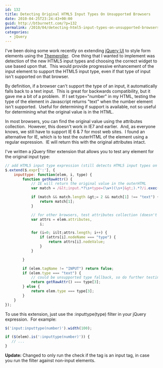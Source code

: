 ```yaml
---
id: 132
title: Detecting Original HTML5 Input Types On Unsupported Browsers
date: 2010-04-25T23:24:43+00:00
guid: http://btburnett.com/?p=132
permalink: /2010/04/detecting-html5-input-types-on-unsupported-browsers.html
categories:
  - jQuery
---
```

I've been doing some work recently on extending [jQuery UI](http://jqueryui.com/) to style form elements using the [Themeroller](http://jqueryui.com/themeroller/).  One thing that I wanted to implement was detection of the new HTML5 input types and choosing the correct widget to use based upon that.  This would provide progressive enhancement of the input element to support the HTML5 input type, even if that type of input isn't supported on that browser.

By definition, if a browser can't support the type of an input, it automatically falls back to a text input.  This is great for backwards compatibility, but it gave me a bit of a problem.  If I set type="number" in my HTML, testing the type of the element in Javascript returns "text" when the number element isn't supported.  Useful for determining if support is available, not so useful for determining what the original value is in the HTML.

In most browsers, you can find the original value using the attributes collection.  However, this doesn't work in IE7 and earlier.  And, as everyone knows, we still have to support IE 6 & 7 for most web sites.  I found an alternative for IE, which is to test the outerHTML of the element using a regular expression.  IE will return this with the original attributes intact.

I've written a jQuery filter extension that allows you to test any element for the original input type:

```js
// add HTML5 input type expression (still detects HTML5 input types on browsers that don't support them)
$.extend($.expr[':'], {
    inputtype: function(elem, i, type) {
        function getRawAttr() {
            // IE will return the original value in the outerHTML
            var match = /&lt;input.*?\s+type=(\w+)(\s+|&gt;).*?/i.exec(elem.outerHTML);

            if (match && match.length &gt;= 2 && match[1] !== "text") {
                return match[1];
            }

            // for other browsers, test attributes collection (doesn't work in IE&lt;7)
            var attrs = elem.attributes,
                i;

            for (i=0; i&lt;attrs.length; i++) {
                if (attrs[i].nodeName === "type") {
                    return attrs[i].nodeValue;
                }
            }

        }

        if (elem.tagName != "INPUT") return false;
        if (elem.type === "text") {
            // could be unsupported type fallback, so do further testing
            return getRawAttr() === type[3];
        } else {
            return elem.type === type[3];
        }
    }
});
```

To use this extension, just use the :inputtype(type) filter in your jQuery expression.  For example:

```js
$('input:inputtype(number)').width(100);

if ($(elem).is(':inputtype(number)')) {
   // ...
}
```

**Update:** Changed to only run the check if the tag is an input tag, in case you run the filter against non-input elements.
